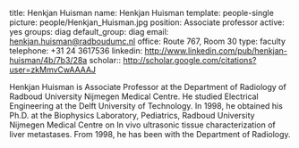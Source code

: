 title: Henkjan Huisman
name: Henkjan Huisman
template: people-single
picture: people/Henkjan_Huisman.jpg
position: Associate professor
active: yes
groups: diag
default_group: diag
email: henkjan.huisman@radboudumc.nl
office: Route 767, Room 30
type: faculty
telephone: +31 24 3617536 
linkedin: http://www.linkedin.com/pub/henkjan-huisman/4b/7b3/28a
scholar:: http://scholar.google.com/citations?user=zkMmvCwAAAAJ

Henkjan Huisman is Associate Professor at the Department of Radiology of Radboud University Nijmegen Medical Centre. He studied Electrical Engineering at the Delft University of Technology. In 1998, he obtained his Ph.D. at the Biophysics Laboratory, Pediatrics, Radboud University Nijmegen Medical Centre on In vivo ultrasonic tissue characterization of liver metastases. From 1998, he has been with the Department of Radiology.
